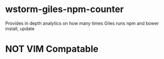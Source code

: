 wstorm-giles-npm-counter
========================

Provides in depth analytics on how many times Giles runs npm and bower install, update

# NOT VIM Compatable

